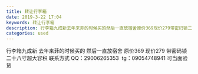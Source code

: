 ```yaml
---
title: 转让行李箱
date: 2019-3-22 17:04
keywords: 转让行李箱
description: 行李箱九成新去年来菲的时候买的然后一直放宿舍原价369现价279带密码锁二十八寸超大容积联系方式QQ：29006265353  tg：09054748941可当面验货
categories: used
---
```

<td class="t_f" id="postmessage_3284162">

行李箱九成新 去年来菲的时候买的 然后一直放宿舍 原价369 现价279 带密码锁 二十八寸超大容积 联系方式 QQ：29006265353  tg：09054748941 可当面验货 </td>

